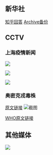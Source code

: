 ## 新华社 
[知乎回答](https://www.zhihu.com/question/519022911/answer/2400699271) [Archive备份](https://archive.ph/01BRG)

## CCTV

### 上海疫情新闻
![](上海疫情新闻造假1.JPG)

![](上海疫情新闻造假2.JPG)

![](上海疫情新闻造假3.JPG)

### 奥密克戎毒株
[原文链接](https://content-static.cctvnews.cctv.com/snow-book/index.html?item_id=1495693181517178915)
![截图](CCTV报道截图.png)

[WHO原文链接](https://www.who.int/publications/m/item/weekly-epidemiological-update-on-covid-19---12-april-2022)

## 其他媒体
![](其他媒体1.jpg)


